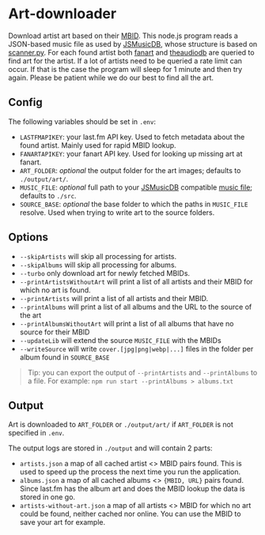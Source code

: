 # Art-downloader

Download artist art based on their [MBID](https://musicbrainz.org/). This node.js program reads a JSON-based music file as used by [JSMusicDB](https://www.jsmusicd.com), whose structure is based on [scanner.py](https://github.com/lucienimmink/scanner.py). For each found artist both [fanart](https://fanart.tv/) and [theaudiodb](https://www.theaudiodb.com/) are queried to find art for the artist. If a lot of artists need to be queried a rate limit can occur. If that is the case the program will sleep for 1 minute and then try again. Please be patient while we do our best to find all the art.

## Config

The following variables should be set in `.env`:

- `LASTFMAPIKEY`: your last.fm API key. Used to fetch metadata about the found artist. Mainly used for rapid MBID lookup.
- `FANARTAPIKEY`: your fanart API key. Used for looking up missing art at fanart.
- `ART_FOLDER`: _optional_ the output folder for the art images; defaults to `./output/art/`.
- `MUSIC_FILE`: _optional_ full path to your [JSMusicDB](https://www.jsmusicd.com) compatible [music file](https://github.com/lucienimmink/scanner.py); defaults to `./src`.
- `SOURCE_BASE`: _optional_ the base folder to which the paths in `MUSIC_FILE` resolve. Used when trying to write art to the source folders.

## Options

- `--skipArtists` will skip all processing for artists.
- `--skipAlbums` will skip all processing for albums.
- `--turbo` only download art for newly fetched MBIDs.
- `--printArtistsWithoutArt` will print a list of all artists and their MBID for which no art is found.
- `--printArtists` will print a list of all artists and their MBID.
- `--printAlbums` will print a list of all albums and the URL to the source of the art
- `--printAlbumsWithoutArt` will print a list of all albums that have no source for their MBID
- `--updateLib` will extend the source `MUSIC_FILE` with the MBIDs
- `--writeSource` will write `cover.[jpg|png|webp|...]` files in the folder per album found in `SOURCE_BASE`

> Tip: you can export the output of `--printArtists` and `--printAlbums` to a file. For example: `npm run start --printAlbums > albums.txt`

## Output

Art is downloaded to `ART_FOLDER` or `./output/art/` if `ART_FOLDER` is not specified in `.env`.

The output logs are stored in `./output` and will contain 2 parts:

- `artists.json` a map of all cached artist <> MBID pairs found. This is used to speed up the process the next time you run the application.
- `albums.json` a map of all cached albums <> `{MBID, URL}` pairs found. Since last.fm has the album art and does the MBID lookup the data is stored in one go.
- `artists-without-art.json` a map of all artists <> MBID for which no art could be found, neither cached nor online. You can use the MBID to save your art for example.
